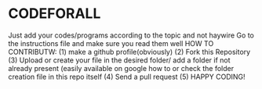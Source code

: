 # CODEFORALL
Just add your codes/programs according to the topic and not haywire
Go to the instructions file and make sure you read them well
HOW TO CONTRIBUTW:
(1) make a github profile(obviously)
(2) Fork this Repository
(3) Upload or create your file in the desired folder/ add a folder if not already present (easily available on google how to or check the folder creation file in this repo itself
(4) Send a pull request
(5) HAPPY CODING!
